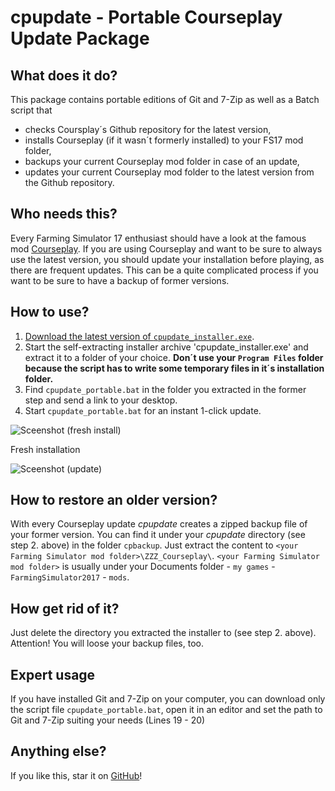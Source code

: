 # cpupdate - Portable Courseplay Update Package

## What does it do?
This package contains portable editions of Git and 7-Zip as well as a Batch script that
* checks Coursplay´s Github repository for the latest version,
* installs Courseplay (if it wasn´t formerly installed) to your FS17 mod folder,
* backups your current Courseplay mod folder in case of an update,
* updates your current Courseplay mod folder to the latest version from the Github repository.

## Who needs this?
Every Farming Simulator 17 enthusiast should have a look at the famous mod [Courseplay](https://github.com/Courseplay/courseplay). If you are using Courseplay and want to be sure to always use the latest version, you should update your installation before playing, as there are frequent updates. This can be a quite complicated process if you want to be sure to have a backup of former versions.

## How to use?
1. [Download the latest version of `cpupdate_installer.exe`](https://github.com/elpatron68/cpupdate/releases).
2. Start the self-extracting installer archive 'cpupdate_installer.exe' and extract it to a folder of your choice. **Don´t use your `Program Files` folder because the script has to write some temporary files in it´s installation folder.**
3. Find `cpupdate_portable.bat` in the folder you extracted in the former step and send a link to your desktop.
4. Start `cpupdate_portable.bat` for an instant 1-click update.

![Sceenshot (fresh install)](https://github.com/elpatron68/cpupdate/blob/master/_screenshots/fresh_install.png)

Fresh installation

![Sceenshot (update)](https://github.com/elpatron68/cpupdate/blob/master/_screenshots/update.png)

## How to restore an older version?
With every Courseplay update *cpupdate* creates a zipped backup file of your former version. You can find it under your *cpupdate* directory (see step 2. above) in the folder `cpbackup`. Just extract the content to `<your Farming Simulator mod folder>\ZZZ_Courseplay\`. `<your Farming Simulator mod folder>` is usually under your Documents folder - `my games` - `FarmingSimulator2017` - `mods`.

## How get rid of it?
Just delete the directory you extracted the installer to (see step 2. above). Attention! You will loose your backup files, too.

## Expert usage
If you have installed Git and 7-Zip on your computer, you can download only the script file `cpupdate_portable.bat`, open it in an editor and set the path to Git and 7-Zip suiting your needs (Lines 19 - 20)

## Anything else?
If you like this, star it on [GitHub](https://github.com/elpatron68/cpupdate/)!
